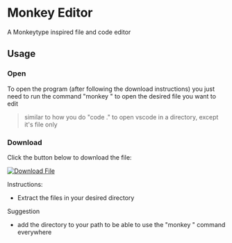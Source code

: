 # Monkey Editor
A Monkeytype inspired file and code editor

## Usage

### Open

To open the program (after following the download instructions) you just need to run the command "monkey <file-path>" to open the desired file you want to edit
> similar to how you do "code ." to open vscode in a directory, except it's file only

### Download

Click the button below to download the file:

[![Download File](https://img.shields.io/badge/Download-Your%20File%20Name-brightgreen)](https://raw.githubusercontent.com/yourusername/yourrepository/branch/path/to/yourfile.ext)

Instructions:
- Extract the files in your desired directory

Suggestion
- add the directory to your path to be able to use the "monkey <file-path>" command everywhere
